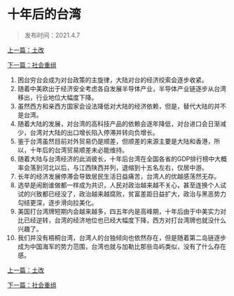 # 十年后的台湾

>发布时间：2021.4.7

[上一篇：土改](/social/article37)

[下一篇：社会重组](/social/article39)



1. 困台穷台会成为对台政策的主旋律，大陆对台的经济绞索会逐步收紧。
2. 随着中美欧出于经济安全考虑各自发展半导体产业，半导体产业链逐步从台湾移出，行业地位大幅度下降。
3. 虽然西方和亲西方国家会设法降低对大陆的经济依赖，但是，替代大陆的并不是台湾。
4. 随着大陆的发展，对台湾的高科技产品的依赖会逐年降低，对台进口会日渐减少，台湾对大陆的出口增长陷入停滞并转向负增长。
5. 鉴于台湾虽然目前对外贸易仍是顺差，但顺差的来源主要是大陆和香港，所以，十年后的台湾贸易顺差未必能维持。
6. 随着大陆与台湾经济的此消彼长，十年后台湾在全国各省的GDP排行榜中大概率会落到河北以后，与江西陕西并列，退缩到十五名左右，仅居中游。
7. 长年的经济发展停滞会导致居民生活日益痛苦，台湾人的优越感荡然无存。
8. 选举是闹剧谁做都一样成为共识，人民对政治越来越不关心，甚至连换个人试试的兴致都已经没了，政治越来越腐败，贫富差距日益扩大，政治与黑恶势力勾结更深，逐步滑向拉美化。
9. 美国打台湾牌短期内会越来越多，四五年内是高峰期，十年后由于中美实力对比已经逆转，台湾的经济地位也已经大幅度下降，西方对打台湾牌也就没什么兴趣了。
10. 我们并没有梧桐台湾，台湾人的台独倾向也依然存在，但是随着第二岛链逐步成为中国海军的势力范围，台湾也就与加勒比那些岛屿类似，没有了什么存在感。



[上一篇：土改](/social/article37)

[下一篇：社会重组](/social/article39)

